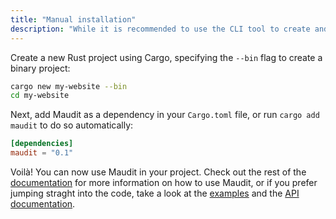 ```yaml
---
title: "Manual installation"
description: "While it is recommended to use the CLI tool to create and manage Maudit projects, it is also possible to manually install Maudit like any other Rust library."
---
```


Create a new Rust project using Cargo, specifying the `--bin` flag to create a binary project:

```bash
cargo new my-website --bin
cd my-website
```

Next, add Maudit as a dependency in your `Cargo.toml` file, or run `cargo add maudit` to do so automatically:

```toml
[dependencies]
maudit = "0.1"
```

Voilà! You can now use Maudit in your project. Check out the rest of the [documentation](/docs) for more information on how to use Maudit, or if you prefer jumping straght into the code, take a look at the [examples](https://github.com/Princesseuh/maudit/tree/main/examples) and the [API documentation](https://docs.rs/maudit).
